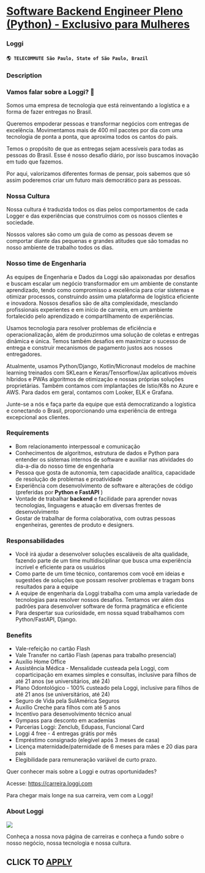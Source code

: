 # [Software Backend Engineer Pleno (Python) - Exclusivo para Mulheres](https://www.remotewlb.com/apply/software-backend-engineer-pleno-python-exclusivo-para-mulheres)  
### Loggi  
#### `🌎 TELECOMMUTE São Paulo, State of São Paulo, Brazil`  

### **Description**

### Vamos falar sobre a Loggi? 💙

Somos uma empresa de tecnologia que está reinventando a logística e a forma de fazer entregas no Brasil.  

Queremos empoderar pessoas e transformar negócios com entregas de excelência. Movimentamos mais de 400 mil pacotes por dia com uma tecnologia de ponta a ponta, que aproxima todos os cantos do país.  

Temos o propósito de que as entregas sejam acessíveis para todas as pessoas do Brasil. Esse é nosso desafio diário, por isso buscamos inovação em tudo que fazemos.

Por aqui, valorizamos diferentes formas de pensar, pois sabemos que só assim poderemos criar um futuro mais democrático para as pessoas.

### Nossa Cultura  

Nossa cultura é traduzida todos os dias pelos comportamentos de cada Logger e das experiências que construímos com os nossos clientes e sociedade.  
  
Nossos valores são como um guia de como as pessoas devem se comportar diante das pequenas e grandes atitudes que são tomadas no nosso ambiente de trabalho todos os dias.  

### Nosso time de Engenharia

As equipes de Engenharia e Dados da Loggi são apaixonadas por desafios e buscam escalar um negócio transformador em um ambiente de constante aprendizado, tendo como compromisso a excelência para criar sistemas e otimizar processos, construindo assim uma plataforma de logística eficiente e inovadora. Nossos desafios são de alta complexidade, mesclando profissionais experientes e em início de carreira, em um ambiente fortalecido pelo aprendizado e compartilhamento de experiências.

Usamos tecnologia para resolver problemas de eficiência e operacionalização, além de produzirmos uma solução de coletas e entregas dinâmica e única. Temos também desafios em maximizar o sucesso de entrega e construir mecanismos de pagamento justos aos nossos entregadores.

Atualmente, usamos Python/Django, Kotlin/Micronaut modelos de machine learning treinados com SKLearn e Keras/Tensorflow/Jax aplicativos móveis híbridos e PWAs algoritmos de otimização e nossas próprias soluções proprietárias. Também contamos com implantações de Istio/K8s no Azure e AWS. Para dados em geral, contamos com Looker, ELK e Grafana.

Junte-se a nós e faça parte da equipe que está democratizando a logística e conectando o Brasil, proporcionando uma experiência de entrega excepcional aos clientes.

###  **Requirements**

  * Bom relacionamento interpessoal e comunicação
  * Conhecimentos de algoritmos, estrutura de dados e Python para entender os sistemas internos de software e auxiliar nas atividades do dia-a-dia do nosso time de engenharia
  * Pessoa que gosta de autonomia, tem capacidade analítica, capacidade de resolução de problemas e proatividade
  * Experiência com desenvolvimento de software e alterações de código (preferidas por **Python e FastAPI** )
  * Vontade de trabalhar **backend** e facilidade para aprender novas tecnologias, linguagens e atuação em diversas frentes de desenvolvimento
  * Gostar de trabalhar de forma colaborativa, com outras pessoas engenheiras, gerentes de produto e designers.

### Responsabilidades

  * Você irá ajudar a desenvolver soluções escaláveis de alta qualidade, fazendo parte de um time multidisciplinar que busca uma experiência incrível e eficiente para os usuários
  * Como parte de um time técnico, contaremos com você em ideias e sugestões de soluções que possam resolver problemas e tragam bons resultados para a equipe
  * A equipe de engenharia da Loggi trabalha com uma ampla variedade de tecnologias para resolver nossos desafios. Tentamos ver além dos padrões para desenvolver software de forma pragmática e eficiente
  * Para despertar sua curiosidade, em nossa squad trabalhamos com Python/FastAPI, Django.

### **Benefits**

  * Vale-refeição no cartão Flash
  * Vale Transfer no cartão Flash (apenas para trabalho presencial)
  * Auxílio Home Office
  * Assistência Médica - Mensalidade custeada pela Loggi, com coparticipação em exames simples e consultas, inclusive para filhos de até 21 anos (se universitários, até 24)
  * Plano Odontológico - 100% custeado pela Loggi, inclusive para filhos de até 21 anos (se universitários, até 24)
  * Seguro de Vida pela SulAmérica Seguros
  * Auxílio Creche para filhos com até 5 anos
  * Incentivo para desenvolvimento técnico anual
  * Gympass para desconto em academias
  * Parcerias Loggi: Zenclub, Edupass, Funcional Card
  * Loggi 4 free - 4 entregas grátis por mês
  * Empréstimo consignado (elegível após 3 meses de casa)
  * Licença maternidade/paternidade de 6 meses para mães e 20 dias para pais
  * Elegibilidade para remuneração variável de curto prazo.

Quer conhecer mais sobre a Loggi e outras oportunidades?

Acesse: https://carreira.loggi.com

Para chegar mais longe na sua carreira, vem com a Loggi!

###  **About Loggi**

![](https://workablehr.s3.amazonaws.com/uploads/photos/443994/995943afa7c1ce3978f66d272f54ec5c.png)

Conheça a nossa nova página de carreiras e conheça a fundo sobre o nosso negócio, nossa tecnologia e nossa cultura.

  
## CLICK TO [APPLY](https://www.remotewlb.com/apply/software-backend-engineer-pleno-python-exclusivo-para-mulheres)


